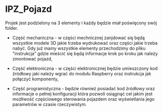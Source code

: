 # IPZ_Pojazd

Projek jest podzielony na 3 elementy i każdy będzie miał poświęcony swój folder.

- Część mechaniczna - w części mechnicznej zanjdować się będą wszystkie modele 3D jakie trzeba wydrukować oraz części jakie trzeba nabyć. Gdy już mamy wszystkie elementy przechodzimy do pliku "instrukcja" gdzie mieścić się   będą informacje krok po kroku jak należy zmontować pojazd,
 
 - Część elektroniczna - w części elektronicznej będzie umieszczony kod źródłowy jaki należy wgrać do modułu Raspberry oraz instrukcja jak połączyć komponenty,
 
 - Część programistyczna - będzie również posiadać kod źródłowy oraz informacje o pełnej konfiguracji która pozwoli osiągnąć cel jakim jest możłiwość częściowego sterowania pojazdem oraz wyświetlania jego parametrów w       czasie rzeczywistym.
